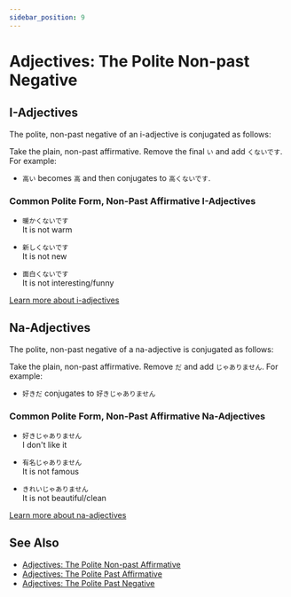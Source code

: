 ```yaml
---
sidebar_position: 9
---
```


# Adjectives: The Polite Non-past Negative

## I-Adjectives

The polite, non-past negative of an i-adjective is conjugated as follows:

Take the plain, non-past affirmative. Remove the final `い` and add `くないです`. For example:

- `高い` becomes `高` and then conjugates to `高くないです`.

### Common Polite Form, Non-Past Affirmative I-Adjectives

- ``暖かくないです``  
  It is not warm

- ``新しくないです``  
  It is not new

- ``面白くないです``  
  It is not interesting/funny

[Learn more about i-adjectives](i-adjectives)

## Na-Adjectives

The polite, non-past negative of a na-adjective is conjugated as follows:

Take the plain, non-past affirmative. Remove `だ` and add `じゃありません`. For example:  

- `好きだ` conjugates to `好きじゃありません`

### Common Polite Form, Non-Past Affirmative Na-Adjectives

- ``好きじゃありません``  
  I don't like it

- ``有名じゃありません``  
  It is not famous

- ``きれいじゃありません``  
  It is not beautiful/clean

[Learn more about na-adjectives](adjective-naform)

## See Also

- [Adjectives: The Polite Non-past Affirmative](adjective-presentaffirmative)
- [Adjectives: The Polite Past Affirmative](adjective-pastaffirmative)
- [Adjectives: The Polite Past Negative](adjective-pastnegative)
